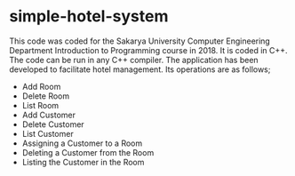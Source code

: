 # simple-hotel-system

This code was coded for the Sakarya University Computer Engineering Department Introduction to Programming course in 2018. 
It is coded in C++. The code can be run in any C++ compiler. The application has been developed to facilitate hotel management. Its operations are as follows;


* Add Room
* Delete Room
* List Room
* Add Customer
* Delete Customer
* List Customer
* Assigning a Customer to a Room
* Deleting a Customer from the Room
* Listing the Customer in the Room
